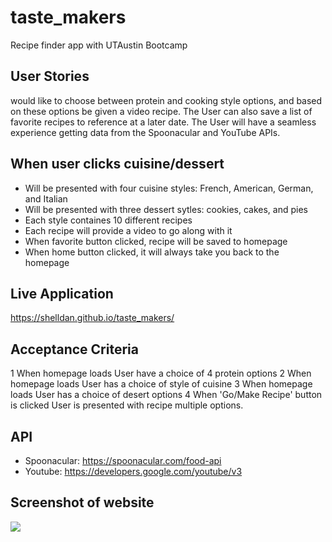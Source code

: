 # taste_makers
Recipe finder app with UTAustin Bootcamp 

## User Stories
 would like to choose between protein  and cooking style options, and based on these options be given a video recipe. The User can also save a list of favorite recipes to reference at a later date. The User will have a seamless experience getting data from the Spoonacular and YouTube APIs.

## When user clicks cuisine/dessert
* Will be presented with four cuisine styles: French, American, German, and Italian
* Will be presented with three dessert sytles: cookies, cakes, and pies
* Each style containes 10 different recipes
* Each recipe will provide a video to go along with it
* When favorite button clicked, recipe will be saved to homepage
* When home button clicked, it will always take you back to the homepage 

## Live Application
https://shelldan.github.io/taste_makers/

## Acceptance Criteria
1 When homepage loads User have a choice of 4 protein options
2 When homepage loads User has a choice of style of cuisine
3 When homepage loads User has a choice of desert options
4 When 'Go/Make Recipe' button is clicked User is presented with recipe multiple options.

## API
* Spoonacular: https://spoonacular.com/food-api
* Youtube: https://developers.google.com/youtube/v3

## Screenshot of website
![](assets/Images/Screenshot_homepage.png)
